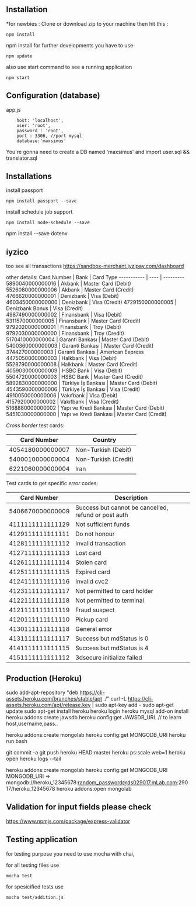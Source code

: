 ## Installation
*for newbies : Clone or download zip to your machine then hit this :

	npm install
npm install
for further developments you have to use

	npm update


also use start command to see a running application

	npm start


## Configuration (database)
app.js

        host: 'localhost',
        user: 'root',
        password : 'root',
        port : 3306, //port mysql
        database:'maxsimus'


	
You're gonna need to create a DB named 'maxsimus'
and import user.sql && translator.sql

## Installations
install passport

	npm install passport --save

install schedule job support

	npm install node-schedule --save

npm install --save dotenv


## iyzico

too see all transactions
https://sandbox-merchant.iyzipay.com/dashboard

other details:
Card Number      | Bank                       | Card Type
-----------      | ----                       | ---------
5890040000000016 | Akbank                     | Master Card (Debit)  
5526080000000006 | Akbank                     | Master Card (Credit)  
4766620000000001 | Denizbank                  | Visa (Debit)  
4603450000000000 | Denizbank                  | Visa (Credit)
4729150000000005 | Denizbank Bonus            | Visa (Credit)  
4987490000000002 | Finansbank                 | Visa (Debit)  
5311570000000005 | Finansbank                 | Master Card (Credit)  
9792020000000001 | Finansbank                 | Troy (Debit)  
9792030000000000 | Finansbank                 | Troy (Credit)  
5170410000000004 | Garanti Bankası            | Master Card (Debit)  
5400360000000003 | Garanti Bankası            | Master Card (Credit)  
374427000000003  | Garanti Bankası            | American Express  
4475050000000003 | Halkbank                   | Visa (Debit)  
5528790000000008 | Halkbank                   | Master Card (Credit)  
4059030000000009 | HSBC Bank                  | Visa (Debit)  
5504720000000003 | HSBC Bank                  | Master Card (Credit)  
5892830000000000 | Türkiye İş Bankası         | Master Card (Debit)  
4543590000000006 | Türkiye İş Bankası         | Visa (Credit)  
4910050000000006 | Vakıfbank                  | Visa (Debit)  
4157920000000002 | Vakıfbank                  | Visa (Credit)  
5168880000000002 | Yapı ve Kredi Bankası      | Master Card (Debit)  
5451030000000000 | Yapı ve Kredi Bankası      | Master Card (Credit)  

*Cross border* test cards:

Card Number      | Country
-----------      | -------
4054180000000007 | Non-Turkish (Debit)
5400010000000004 | Non-Turkish (Credit)  
6221060000000004 | Iran  

Test cards to get specific *error* codes:

Card Number       | Description
-----------       | -----------
5406670000000009  | Success but cannot be cancelled, refund or post auth
4111111111111129  | Not sufficient funds
4129111111111111  | Do not honour
4128111111111112  | Invalid transaction
4127111111111113  | Lost card
4126111111111114  | Stolen card
4125111111111115  | Expired card
4124111111111116  | Invalid cvc2
4123111111111117  | Not permitted to card holder
4122111111111118  | Not permitted to terminal
4121111111111119  | Fraud suspect
4120111111111110  | Pickup card
4130111111111118  | General error
4131111111111117  | Success but mdStatus is 0
4141111111111115  | Success but mdStatus is 4
4151111111111112  | 3dsecure initialize failed

## Production (Heroku)
sudo add-apt-repository "deb https://cli-assets.heroku.com/branches/stable/apt ./"
curl -L https://cli-assets.heroku.com/apt/release.key | sudo apt-key add -
sudo apt-get update
sudo apt-get install heroku
heroku login
heroku mysql add-on install
heroku addons:create jawsdb
heroku config:get JAWSDB_URL  // to learn host,username,pass..

heroku addons:create mongolab
heroku config:get MONGODB_URI
heroku run bash

git commit -a
git push heroku HEAD:master
heroku ps:scale web=1
heroku open
heroku logs --tail

heroku addons:create mongolab
heroku config:get MONGODB_URI
MONGODB_URI => mongodb://heroku_12345678:random_password@ds029017.mLab.com:29017/heroku_12345678
heroku addons:open mongolab


## Validation for input fields please check

https://www.npmjs.com/package/express-validator


## Testing application

for testing purpose you need to use mocha with chai,

for all testing files use

	mocha test

for spesicified tests use

	mocha test/addition.js
